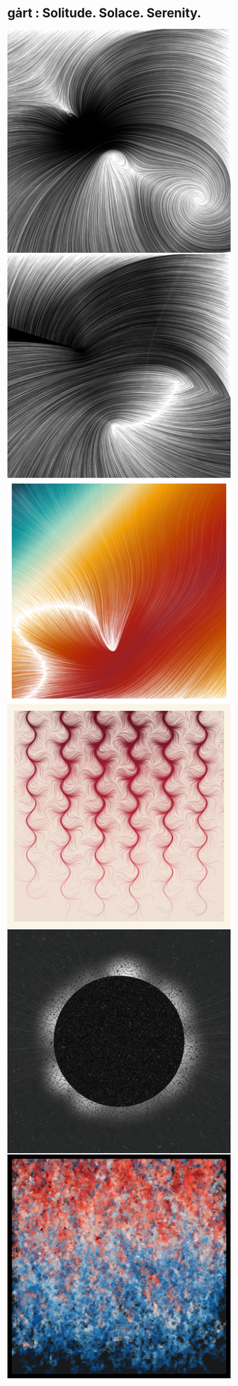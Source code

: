 # gȧrt : Solitude. Solace. Serenity.

![](flowforce1.png)
![](flowforce2.png)
![](flowforce3.png)
![](flowforce4.png)
![](Eclipse.png)
![](Spring.png)
